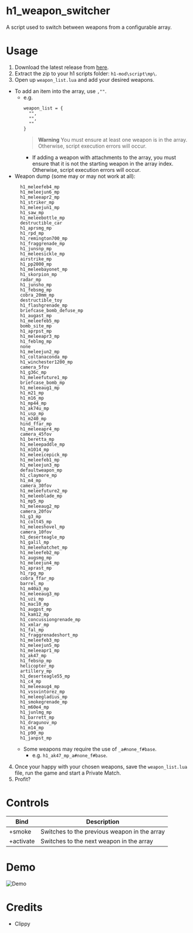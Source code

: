 # h1_weapon_switcher
A script used to switch between weapons from a configurable array.

# Usage
1. Download the latest release from [here](http://github.com/Wiizard/h1_weapon_switcher/releases/latest).
2. Extract the zip to your h1 scripts folder: `h1-mod\script\mp\`.
3. Open up `weapon_list.lua` and add your desired weapons.
  - To add an item into the array, use `,""`.
    - e.g.
      ```
      weapon_list = {
        "",
        "",
        ""
      }
      ```
      >**Warning** You must ensure at least one weapon is in the array. Otherwise, script execution errors will occur.
      - If adding a weapon with attachments to the array, you must ensure that it is not the starting weapon in the array index. Otherwise, script execution errors will occur.
  - Weapon dump (some may or may not work at all):
      ```
        h1_meleefeb4_mp
        h1_meleejun6_mp
        h1_meleeapr2_mp
        h1_striker_mp
        h1_meleejun1_mp
        h1_saw_mp
        h1_meleebottle_mp
        destructible_car
        h1_aprsmg_mp
        h1_rpd_mp
        h1_remington700_mp
        h1_fraggrenade_mp
        h1_junsnp_mp
        h1_meleesickle_mp
        airstrike_mp
        h1_pp2000_mp
        h1_meleebayonet_mp
        h1_skorpion_mp
        radar_mp
        h1_junsho_mp
        h1_febsmg_mp
        cobra_20mm_mp
        destructible_toy
        h1_flashgrenade_mp
        briefcase_bomb_defuse_mp
        h1_augast_mp
        h1_meleefeb5_mp
        bomb_site_mp
        h1_aprpst_mp
        h1_meleeapr3_mp
        h1_feblmg_mp
        none
        h1_meleejun2_mp
        h1_coltanaconda_mp
        h1_winchester1200_mp
        camera_5fov
        h1_g36c_mp
        h1_meleefuture1_mp
        briefcase_bomb_mp
        h1_meleeaug1_mp
        h1_m21_mp
        h1_m16_mp
        h1_mp44_mp
        h1_ak74u_mp
        h1_usp_mp
        h1_m240_mp
        hind_ffar_mp
        h1_meleeapr4_mp
        camera_45fov
        h1_beretta_mp
        h1_meleepaddle_mp
        h1_m1014_mp
        h1_meleeicepick_mp
        h1_meleefeb1_mp
        h1_meleejun3_mp
        defaultweapon_mp
        h1_claymore_mp
        h1_m4_mp
        camera_30fov
        h1_meleefuture2_mp
        h1_meleeblade_mp
        h1_mp5_mp
        h1_meleeaug2_mp
        camera_20fov
        h1_g3_mp
        h1_colt45_mp
        h1_meleeshovel_mp
        camera_10fov
        h1_deserteagle_mp
        h1_galil_mp
        h1_meleehatchet_mp
        h1_meleefeb2_mp
        h1_augsmg_mp
        h1_meleejun4_mp
        h1_aprast_mp
        h1_rpg_mp
        cobra_ffar_mp
        barrel_mp
        h1_m40a3_mp
        h1_meleeaug3_mp
        h1_uzi_mp
        h1_mac10_mp
        h1_augpst_mp
        h1_kam12_mp
        h1_concussiongrenade_mp
        h1_xmlar_mp
        h1_fal_mp
        h1_fraggrenadeshort_mp
        h1_meleefeb3_mp
        h1_meleejun5_mp
        h1_meleeapr1_mp
        h1_ak47_mp
        h1_febsnp_mp
        helicopter_mp
        artillery_mp
        h1_deserteagle55_mp
        h1_c4_mp
        h1_meleeaug4_mp
        h1_vssvintorez_mp
        h1_meleegladius_mp
        h1_smokegrenade_mp
        h1_m60e4_mp
        h1_junlmg_mp
        h1_barrett_mp
        h1_dragunov_mp
        h1_m14_mp
        h1_p90_mp
        h1_janpst_mp
      ```
      - Some weapons may require the use of `_a#none_f#base`. 
        - e.g. `h1_ak47_mp_a#none_f#base`.
  4. Once your happy with your chosen weapons, save the `weapon_list.lua` file, run the game and start a Private Match.
  5. Profit?

# Controls
| Bind | Description |
| --- | --- |
| +smoke | Switches to the previous weapon in the array |
| +activate | Switches to the next weapon in the array |

# Demo
![Demo](demo.gif?raw=true "h1_weapon_switcher_demo")
  
# Credits
- Clippy
